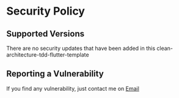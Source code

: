 # Security Policy

## Supported Versions

There are no security updates that have been added in this clean-architecture-tdd-flutter-template

## Reporting a Vulnerability

If you find any vulnerability, just contact me on [Email](jabalnur.it@gmail.com)
